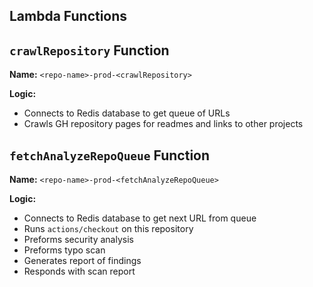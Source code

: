 ## Lambda Functions

## `crawlRepository` Function

**Name:** `<repo-name>-prod-<crawlRepository>`

**Logic:**
- Connects to Redis database to get queue of URLs
- Crawls GH repository pages for readmes and links to other projects

## `fetchAnalyzeRepoQueue` Function

**Name:** `<repo-name>-prod-<fetchAnalyzeRepoQueue>`

**Logic:**
- Connects to Redis database to get next URL from queue
- Runs `actions/checkout` on this repository
- Preforms security analysis
- Preforms typo scan
- Generates report of findings
- Responds with scan report